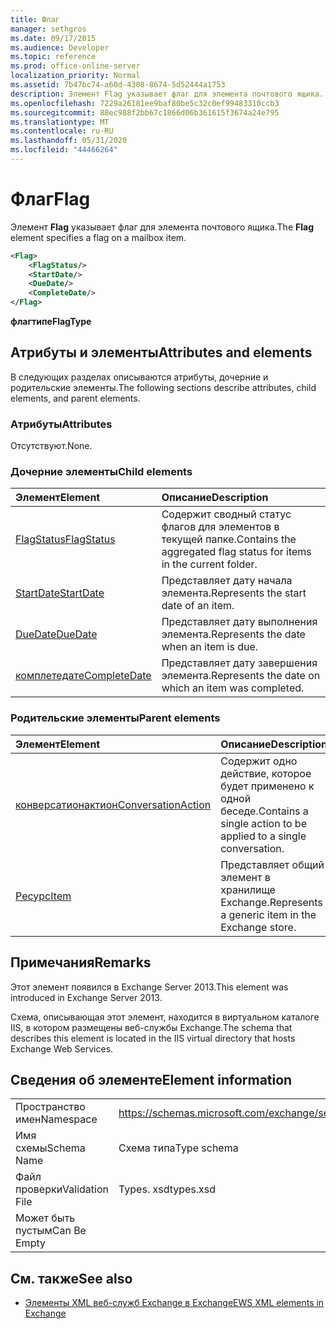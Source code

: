 ```yaml
---
title: Флаг
manager: sethgros
ms.date: 09/17/2015
ms.audience: Developer
ms.topic: reference
ms.prod: office-online-server
localization_priority: Normal
ms.assetid: 7b47bc74-a60d-4308-8674-5d52444a1753
description: Элемент Flag указывает флаг для элемента почтового ящика.
ms.openlocfilehash: 7229a26181ee9baf80be5c32c0ef99483310ccb3
ms.sourcegitcommit: 88ec988f2bb67c1866d06b361615f3674a24e795
ms.translationtype: MT
ms.contentlocale: ru-RU
ms.lasthandoff: 05/31/2020
ms.locfileid: "44466264"
---
```

# <a name="flag"></a><span data-ttu-id="63fe0-103">Флаг</span><span class="sxs-lookup"><span data-stu-id="63fe0-103">Flag</span></span>

<span data-ttu-id="63fe0-104">Элемент **Flag** указывает флаг для элемента почтового ящика.</span><span class="sxs-lookup"><span data-stu-id="63fe0-104">The **Flag** element specifies a flag on a mailbox item.</span></span> 
  
```XML
<Flag>
    <FlagStatus/>
    <StartDate/>
    <DueDate/>
    <CompleteDate/>
</Flag>
```

 <span data-ttu-id="63fe0-105">**флагтипе**</span><span class="sxs-lookup"><span data-stu-id="63fe0-105">**FlagType**</span></span>
## <a name="attributes-and-elements"></a><span data-ttu-id="63fe0-106">Атрибуты и элементы</span><span class="sxs-lookup"><span data-stu-id="63fe0-106">Attributes and elements</span></span>

<span data-ttu-id="63fe0-107">В следующих разделах описываются атрибуты, дочерние и родительские элементы.</span><span class="sxs-lookup"><span data-stu-id="63fe0-107">The following sections describe attributes, child elements, and parent elements.</span></span>
  
### <a name="attributes"></a><span data-ttu-id="63fe0-108">Атрибуты</span><span class="sxs-lookup"><span data-stu-id="63fe0-108">Attributes</span></span>

<span data-ttu-id="63fe0-109">Отсутствуют.</span><span class="sxs-lookup"><span data-stu-id="63fe0-109">None.</span></span>
  
### <a name="child-elements"></a><span data-ttu-id="63fe0-110">Дочерние элементы</span><span class="sxs-lookup"><span data-stu-id="63fe0-110">Child elements</span></span>

|<span data-ttu-id="63fe0-111">**Элемент**</span><span class="sxs-lookup"><span data-stu-id="63fe0-111">**Element**</span></span>|<span data-ttu-id="63fe0-112">**Описание**</span><span class="sxs-lookup"><span data-stu-id="63fe0-112">**Description**</span></span>|
|:-----|:-----|
|[<span data-ttu-id="63fe0-113">FlagStatus</span><span class="sxs-lookup"><span data-stu-id="63fe0-113">FlagStatus</span></span>](flagstatus.md) <br/> |<span data-ttu-id="63fe0-114">Содержит сводный статус флагов для элементов в текущей папке.</span><span class="sxs-lookup"><span data-stu-id="63fe0-114">Contains the aggregated flag status for items in the current folder.</span></span>  <br/> |
|[<span data-ttu-id="63fe0-115">StartDate</span><span class="sxs-lookup"><span data-stu-id="63fe0-115">StartDate</span></span>](startdate.md) <br/> |<span data-ttu-id="63fe0-116">Представляет дату начала элемента.</span><span class="sxs-lookup"><span data-stu-id="63fe0-116">Represents the start date of an item.</span></span>  <br/> |
|[<span data-ttu-id="63fe0-117">DueDate</span><span class="sxs-lookup"><span data-stu-id="63fe0-117">DueDate</span></span>](duedate.md) <br/> |<span data-ttu-id="63fe0-118">Представляет дату выполнения элемента.</span><span class="sxs-lookup"><span data-stu-id="63fe0-118">Represents the date when an item is due.</span></span>  <br/> |
|[<span data-ttu-id="63fe0-119">комплетедате</span><span class="sxs-lookup"><span data-stu-id="63fe0-119">CompleteDate</span></span>](completedate.md) <br/> |<span data-ttu-id="63fe0-120">Представляет дату завершения элемента.</span><span class="sxs-lookup"><span data-stu-id="63fe0-120">Represents the date on which an item was completed.</span></span>  <br/> |
   
### <a name="parent-elements"></a><span data-ttu-id="63fe0-121">Родительские элементы</span><span class="sxs-lookup"><span data-stu-id="63fe0-121">Parent elements</span></span>

|<span data-ttu-id="63fe0-122">**Элемент**</span><span class="sxs-lookup"><span data-stu-id="63fe0-122">**Element**</span></span>|<span data-ttu-id="63fe0-123">**Описание**</span><span class="sxs-lookup"><span data-stu-id="63fe0-123">**Description**</span></span>|
|:-----|:-----|
|[<span data-ttu-id="63fe0-124">конверсатионактион</span><span class="sxs-lookup"><span data-stu-id="63fe0-124">ConversationAction</span></span>](conversationaction.md) <br/> |<span data-ttu-id="63fe0-125">Содержит одно действие, которое будет применено к одной беседе.</span><span class="sxs-lookup"><span data-stu-id="63fe0-125">Contains a single action to be applied to a single conversation.</span></span>  <br/> |
|[<span data-ttu-id="63fe0-126">Ресурс</span><span class="sxs-lookup"><span data-stu-id="63fe0-126">Item</span></span>](item.md) <br/> |<span data-ttu-id="63fe0-127">Представляет общий элемент в хранилище Exchange.</span><span class="sxs-lookup"><span data-stu-id="63fe0-127">Represents a generic item in the Exchange store.</span></span>  <br/> |
   
## <a name="remarks"></a><span data-ttu-id="63fe0-128">Примечания</span><span class="sxs-lookup"><span data-stu-id="63fe0-128">Remarks</span></span>

<span data-ttu-id="63fe0-129">Этот элемент появился в Exchange Server 2013.</span><span class="sxs-lookup"><span data-stu-id="63fe0-129">This element was introduced in Exchange Server 2013.</span></span>
  
<span data-ttu-id="63fe0-130">Схема, описывающая этот элемент, находится в виртуальном каталоге IIS, в котором размещены веб-службы Exchange.</span><span class="sxs-lookup"><span data-stu-id="63fe0-130">The schema that describes this element is located in the IIS virtual directory that hosts Exchange Web Services.</span></span>
  
## <a name="element-information"></a><span data-ttu-id="63fe0-131">Сведения об элементе</span><span class="sxs-lookup"><span data-stu-id="63fe0-131">Element information</span></span>

|||
|:-----|:-----|
|<span data-ttu-id="63fe0-132">Пространство имен</span><span class="sxs-lookup"><span data-stu-id="63fe0-132">Namespace</span></span>  <br/> |https://schemas.microsoft.com/exchange/services/2006/types  <br/> |
|<span data-ttu-id="63fe0-133">Имя схемы</span><span class="sxs-lookup"><span data-stu-id="63fe0-133">Schema Name</span></span>  <br/> |<span data-ttu-id="63fe0-134">Схема типа</span><span class="sxs-lookup"><span data-stu-id="63fe0-134">Type schema</span></span>  <br/> |
|<span data-ttu-id="63fe0-135">Файл проверки</span><span class="sxs-lookup"><span data-stu-id="63fe0-135">Validation File</span></span>  <br/> |<span data-ttu-id="63fe0-136">Types. xsd</span><span class="sxs-lookup"><span data-stu-id="63fe0-136">types.xsd</span></span>  <br/> |
|<span data-ttu-id="63fe0-137">Может быть пустым</span><span class="sxs-lookup"><span data-stu-id="63fe0-137">Can Be Empty</span></span>  <br/> ||
   
## <a name="see-also"></a><span data-ttu-id="63fe0-138">См. также</span><span class="sxs-lookup"><span data-stu-id="63fe0-138">See also</span></span>



- [<span data-ttu-id="63fe0-139">Элементы XML веб-служб Exchange в Exchange</span><span class="sxs-lookup"><span data-stu-id="63fe0-139">EWS XML elements in Exchange</span></span>](ews-xml-elements-in-exchange.md)

